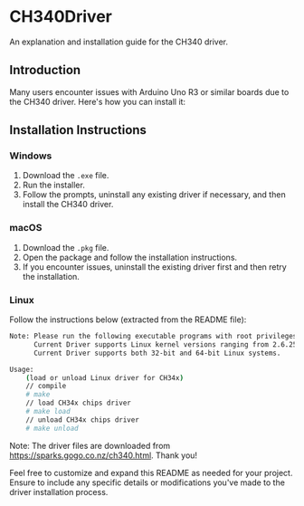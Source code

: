 # CH340Driver

An explanation and installation guide for the CH340 driver.

## Introduction

Many users encounter issues with Arduino Uno R3 or similar boards due to the CH340 driver. Here's how you can install it:

## Installation Instructions

### Windows

1. Download the `.exe` file.
2. Run the installer.
3. Follow the prompts, uninstall any existing driver if necessary, and then install the CH340 driver.

### macOS

1. Download the `.pkg` file.
2. Open the package and follow the installation instructions.
3. If you encounter issues, uninstall the existing driver first and then retry the installation.

### Linux

Follow the instructions below (extracted from the README file):

```bash
Note: Please run the following executable programs with root privileges.
      Current Driver supports Linux kernel versions ranging from 2.6.25 to 3.13.x
      Current Driver supports both 32-bit and 64-bit Linux systems.

Usage:
	(load or unload Linux driver for CH34x)
	// compile
	# make
	// load CH34x chips driver
	# make load
	// unload CH34x chips driver
	# make unload
```

Note: The driver files are downloaded from https://sparks.gogo.co.nz/ch340.html. Thank you!

Feel free to customize and expand this README as needed for your project. Ensure to include any specific details or modifications you've made to the driver installation process.
